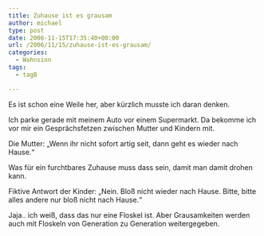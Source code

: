 ```yaml
---
title: Zuhause ist es grausam
author: michael
type: post
date: 2006-11-15T17:35:40+00:00
url: /2006/11/15/zuhause-ist-es-grausam/
categories:
  - Wahnsinn
tags:
  - tagB

---
```

Es ist schon eine Weile her, aber kürzlich musste ich daran denken.

Ich parke gerade mit meinem Auto vor einem Supermarkt. Da bekomme ich vor mir ein Gesprächsfetzen zwischen Mutter und Kindern mit.

<!--more-->Die Mutter: &#8222;Wenn ihr nicht sofort artig seit, dann geht es wieder nach Hause.&#8220;

Was für ein furchtbares Zuhause muss dass sein, damit man damit drohen kann.

Fiktive Antwort der Kinder: &#8222;Nein. Bloß nicht wieder nach Hause. Bitte, bitte alles andere nur bloß nicht nach Hause.&#8220;

Jaja.. ich weiß, dass das nur eine Floskel ist. Aber Grausamkeiten werden auch mit Floskeln von Generation zu Generation weitergegeben.